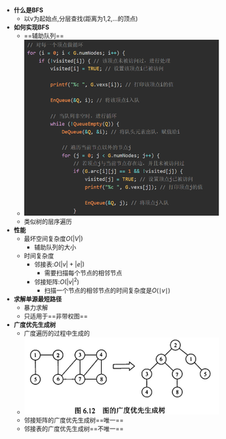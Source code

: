 - **什么是BFS**
	- 以v为起始点,分层查找(距离为1,2,...的顶点)
- **如何实现BFS**
	- ==辅助队列==
	- ![](attachments/Pasted%20image%2020221215190139.png)
	- 类似树的层序遍历
- **性能**
	- 最坏空间复杂度$O(|V|)$
		- 辅助队列的大小
	- 时间复杂度
		- 邻接表:$O(|v|+|e|)$
			- 需要扫描每个节点的相邻节点
		- 邻接矩阵:$O(|v|^2)$
			- 扫描一个节点的相邻节点的时间复杂度是$O(\mid v\mid)$
- **求解单源最短路径**
	- 暴力求解
	- 只适用于==非带权图==
- **广度优先生成树**
	- 广度遍历的过程中生成的
	- ![](attachments/Pasted%20image%2020221020164519.png)
	- 邻接矩阵的广度优先生成树==唯一==
	- 邻接表的广度优先生成树==不唯一==
